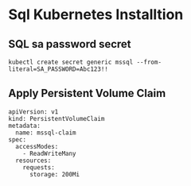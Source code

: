# Sql Kubernetes Installtion

## SQL sa password secret
```
kubectl create secret generic mssql --from-literal=SA_PASSWORD=Abc123!!
```
## Apply Persistent Volume Claim

```
apiVersion: v1
kind: PersistentVolumeClaim
metadata:
  name: mssql-claim
spec:
  accessModes:
    - ReadWriteMany
  resources:
    requests:
      storage: 200Mi
```
